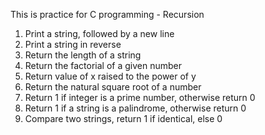 This is practice for C programming - Recursion
1. Print a string, followed by a new line
2. Print a string in reverse
3. Return the length of a string
4. Return the factorial of a given number
5. Return value of x raised to the power of y
6. Return the natural square root of a number
7. Return 1 if integer is a prime number, otherwise return 0
8. Return 1 if a string is a palindrome, otherwise return 0
9. Compare two strings, return 1 if identical, else 0
